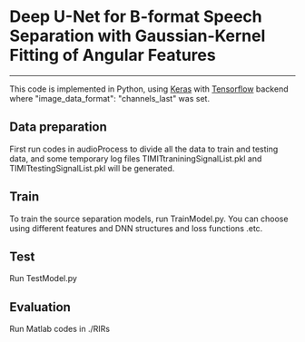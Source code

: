 # Deep U-Net for B-format Speech Separation with Gaussian-Kernel Fitting of Angular Features

******************************************************************************************
This code is implemented in Python, using [Keras](https://keras.io/) with [Tensorflow](https://www.tensorflow.org/) backend where "image_data_format": "channels_last" was set.


## Data preparation

First run codes in audioProcess to divide all the data to train and testing data, and some temporary log files TIMITtraniningSignalList.pkl and TIMITtestingSignalList.pkl will be generated. 


## Train

To train the source separation models, run TrainModel.py. You can choose using different features and DNN structures and loss functions .etc. 

## Test

Run TestModel.py

## Evaluation

Run Matlab codes in ./RIRs
